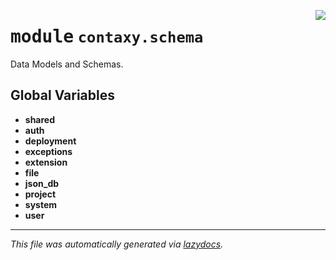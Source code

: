 <!-- markdownlint-disable -->

<a href="https://github.com/ml-tooling/contaxy/blob/main/backend/src/contaxy/schema/__init__.py#L0"><img align="right" style="float:right;" src="https://img.shields.io/badge/-source-cccccc?style=flat-square"></a>

# <kbd>module</kbd> `contaxy.schema`
Data Models and Schemas. 

**Global Variables**
---------------
- **shared**
- **auth**
- **deployment**
- **exceptions**
- **extension**
- **file**
- **json_db**
- **project**
- **system**
- **user**




---

_This file was automatically generated via [lazydocs](https://github.com/ml-tooling/lazydocs)._
